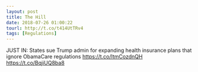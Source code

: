 ```yaml
---
layout: post
title: The Hill
date: 2018-07-26 01:00:22
tourl: http://t.co/t414UtTRv4
tags: [Regulations]
---
```

JUST IN: States sue Trump admin for expanding health insurance plans that ignore ObamaCare regulations https://t.co/ItmCozdnQH https://t.co/BqjiUQ8ba8